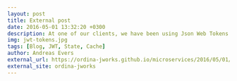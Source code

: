 ```yaml
---
layout: post
title: External post
date: 2016-05-01 13:32:20 +0300
description: At one of our clients, we have been using Json Web Tokens quite extensively. We even use it to persist state on the client.
img: jwt-tokens.jpg
tags: [Blog, JWT, State, Cache]
author: Andreas Evers
external_url: https://ordina-jworks.github.io/microservices/2016/05/01/Using-JWT-Tokens-for-State-Transfer.html
external_site: ordina-jworks
---
```

